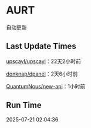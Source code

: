 # AURT

自动更新


## Last Update Times

[upscayl/upscayl](https://github.com/upscayl/upscayl)：22天2小时前

[donknap/dpanel](https://github.com/donknap/dpanel)：2天6小时前

[QuantumNous/new-api](https://github.com/QuantumNous/new-api)：1小时前


## Run Time
2025-07-21 02:04:36
